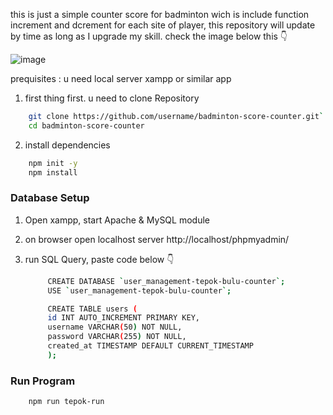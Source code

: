 this is just a simple counter score for badminton wich is include function increment and dcrement for each site of player, this repository will update by time as long as I upgrade my skill.
check the image below this 👇

![image](https://github.com/user-attachments/assets/66d52445-1552-4254-b9f7-07796c1302ae)

prequisites :
u need local server xampp or similar app

1. first thing first. u need to clone Repository

```sh
    git clone https://github.com/username/badminton-score-counter.git`
    cd badminton-score-counter
```

2. install dependencies

```sh
    npm init -y
    npm install
```

### Database Setup

1. Open xampp, start Apache & MySQL module
2. on browser open localhost server http://localhost/phpmyadmin/
3. run SQL Query, paste code below 👇

   ```sh
        CREATE DATABASE `user_management-tepok-bulu-counter`;
        USE `user_management-tepok-bulu-counter`;
   ```

   ```sh
        CREATE TABLE users (
        id INT AUTO_INCREMENT PRIMARY KEY,
        username VARCHAR(50) NOT NULL,
        password VARCHAR(255) NOT NULL,
        created_at TIMESTAMP DEFAULT CURRENT_TIMESTAMP
        );
   ```

### Run Program

```sh
    npm run tepok-run
```

